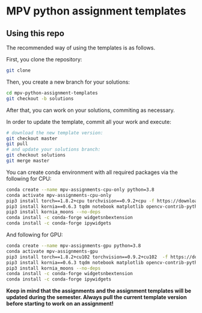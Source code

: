 # MPV python assignment templates
## Using this repo
The recommended way of using the templates is as follows.

First, you clone the repository:
```bash
git clone 
```

Then, you create a new branch for your solutions:
```bash
cd mpv-python-assignment-templates
git checkout -b solutions
```

After that, you can work on your solutions, commiting as necessary.

In order to update the template, commit all your work and execute:
```bash
# download the new template version:
git checkout master
git pull
# and update your solutions branch:
git checkout solutions
git merge master
```

You can create conda environment with all required packages via  the following for CPU:

```bash
conda create --name mpv-assignments-cpu-only python=3.8
conda activate mpv-assignments-cpu-only
pip3 install torch==1.8.2+cpu torchvision==0.9.2+cpu -f https://download.pytorch.org/whl/lts/1.8/torch_lts.html
pip3 install kornia==0.6.3 tqdm notebook matplotlib opencv-contrib-python==4.5.3.56 seaborn tensorboard tensorboardX
pip3 install kornia_moons --no-deps
conda install -c conda-forge widgetsnbextension
conda install -c conda-forge ipywidgets
```

And following for GPU:

```bash
conda create --name mpv-assignments-gpu python=3.8
conda activate mpv-assignments-gpu
pip3 install torch==1.8.2+cu102 torchvision==0.9.2+cu102  -f https://download.pytorch.org/whl/lts/1.8/torch_lts.html
pip3 install kornia==0.6.3 tqdm notebook matplotlib opencv-contrib-python==4.5.3.56 seaborn tensorboard tensorboardX
pip3 install kornia_moons --no-deps
conda install -c conda-forge widgetsnbextension
conda install -c conda-forge ipywidgets
```

**Keep in mind that the assignments and the assignment templates will be updated during the semester.  Always pull the current template version before starting to work on an assignment!**
